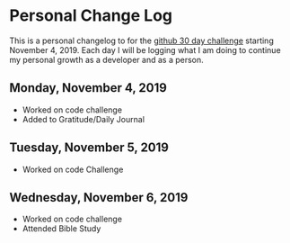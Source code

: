 # Personal Change Log
This is a personal changelog to for the [github 30 day challenge](https://medium.com/@docix/github-30-day-challenge-7eaac41e4176) starting November 4, 2019. Each day I will be logging what I am doing to continue my personal growth as a developer and as a person.  

## Monday, November 4, 2019
* Worked on code challenge
* Added to Gratitude/Daily Journal


## Tuesday, November 5, 2019
* Worked on code Challenge

## Wednesday, November 6, 2019
* Worked on code challenge
* Attended Bible Study
